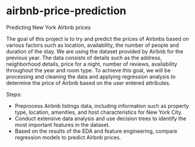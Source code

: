 # airbnb-price-prediction
Predicting New York AIrbnb prices

The goal of this project is to try and predict the prices of Airbnbs based on various factors such as location, availability, the number of people and duration of the stay. 
We are using the dataset provided by Airbnb for the previous year. The data consists of details such as the address, neighborhood details, price for a night, number of reviews, availability throughout the year and room type.
To achieve this goal, we will be processing and cleaning the data and applying regression analysis to determine the price of Airbnb based on the user entered attributes.

Steps:
- Preprocess Airbnb listings data, including information such as property type, location, amenities, and host characteristics for New York City.
- Conduct extensive data analysis and use decision trees to identify the most important features in the dataset.
- Based on the results of the EDA and feature engineering, compare regression models to predict Airbnb prices.
